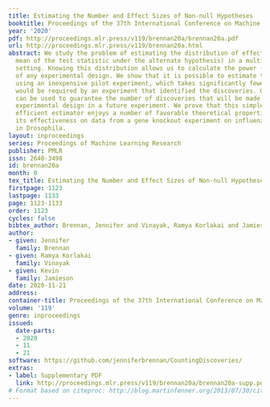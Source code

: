 ```yaml
---
title: Estimating the Number and Effect Sizes of Non-null Hypotheses
booktitle: Proceedings of the 37th International Conference on Machine Learning
year: '2020'
pdf: http://proceedings.mlr.press/v119/brennan20a/brennan20a.pdf
url: http://proceedings.mlr.press/v119/brennan20a.html
abstract: We study the problem of estimating the distribution of effect sizes (the
  mean of the test statistic under the alternate hypothesis) in a multiple testing
  setting. Knowing this distribution allows us to calculate the power (type II error)
  of any experimental design. We show that it is possible to estimate this distribution
  using an inexpensive pilot experiment, which takes significantly fewer samples than
  would be required by an experiment that identified the discoveries. Our estimator
  can be used to guarantee the number of discoveries that will be made using a given
  experimental design in a future experiment. We prove that this simple and computationally
  efficient estimator enjoys a number of favorable theoretical properties, and demonstrate
  its effectiveness on data from a gene knockout experiment on influenza inhibition
  in Drosophila.
layout: inproceedings
series: Proceedings of Machine Learning Research
publisher: PMLR
issn: 2640-3498
id: brennan20a
month: 0
tex_title: Estimating the Number and Effect Sizes of Non-null Hypotheses
firstpage: 1123
lastpage: 1133
page: 1123-1133
order: 1123
cycles: false
bibtex_author: Brennan, Jennifer and Vinayak, Ramya Korlakai and Jamieson, Kevin
author:
- given: Jennifer
  family: Brennan
- given: Ramya Korlakai
  family: Vinayak
- given: Kevin
  family: Jamieson
date: 2020-11-21
address: 
container-title: Proceedings of the 37th International Conference on Machine Learning
volume: '119'
genre: inproceedings
issued:
  date-parts:
  - 2020
  - 11
  - 21
software: https://github.com/jenniferbrennan/CountingDiscoveries/
extras:
- label: Supplementary PDF
  link: http://proceedings.mlr.press/v119/brennan20a/brennan20a-supp.pdf
# Format based on citeproc: http://blog.martinfenner.org/2013/07/30/citeproc-yaml-for-bibliographies/
---
```

